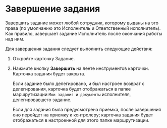 # Завершение задания

Завершить задание может любой сотрудник, которому выданы на это права (по умолчанию это Исполнитель и Ответственный исполнитель). Как правило, завершает задание Исполнитель после окончания работы над ним.

Для завершения задания следует выполнить следующие действия:

1. Откройте карточку Задание.

2. Нажмите кнопку **Завершить** на ленте инструментов карточки. Карточка задания будет закрыта.

   Если задание было делегировано, и был настроен возврат с делегирования, карточка будет отображаться в папке маршрутизации `Мои задания и документы` исполнителя, делегировавшего задание.

   Если для задания была предусмотрена приемка, после завершения оно перейдет на приемку к контролеру; карточка задания будет отображаться в настроенной для этого папке маршрутизации.
